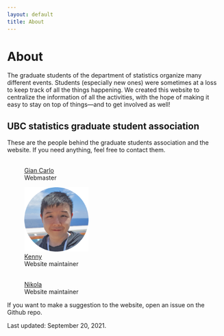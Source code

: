 ```yaml
---
layout: default
title: About
---
```


# About

The graduate students of the department of statistics organize many different
events. Students (especially new ones) were sometimes at a loss to keep
track of all the things happening. We created this website to centralize
the information of all the activities, with the hope of making it easy
to stay on top of things&mdash;and to get involved as well!



## UBC statistics graduate student association

These are the people behind the graduate students association and the website.
If you need anything, feel free to contact them.

<div id="images">
    <figure>
        <a href="https://www.stat.ubc.ca/users/gian-carlo-di-luvi"><img src="img/giancarlo.png" width="150" alt=""></a>
        <figcaption><a href="https://www.stat.ubc.ca/users/gian-carlo-di-luvi">Gian Carlo</a></figcaption>
        <figcaption>Webmaster</figcaption>
    </figure>
    <figure>
        <a href="https://www.stat.ubc.ca/users/kenny-chiu"><img src="img/kenny.png" width="150" alt=""></a>
        <figcaption><a href="https://www.stat.ubc.ca/users/kenny-chiu">Kenny</a></figcaption>
        <figcaption>Website maintainer</figcaption>
    </figure>
</div>

<div id="images">
    <figure>
        <a href="https://www.stat.ubc.ca/users/nikola-surjanovic"><img src="img/nikola.png" width="150" alt=""></a>
        <figcaption><a href="https://www.stat.ubc.ca/users/nikola-surjanovic">Nikola</a></figcaption>
        <figcaption>Website maintainer</figcaption>
    </figure>
</div>



<!--
| Position | People in charge |
| ----------------- | ---------------- |
| Graduate student representative | [Jonathan](https://www.stat.ubc.ca/users/jonathan-ok-agyeman) |
| Treasurer | [Qiong](https://www.stat.ubc.ca/users/qiong-zhang) |
| Website maintainers | [Gian Carlo](https://www.stat.ubc.ca/users/gian-carlo-di-luvi)<br/>[Kenny](https://www.stat.ubc.ca/users/kenny-chiu)<br/>[Nikola](https://www.stat.ubc.ca/users/nikola-surjanovic) |
-->

If you want to make a suggestion to the website, open an issue on the Github repo.


Last updated: September 20, 2021.
